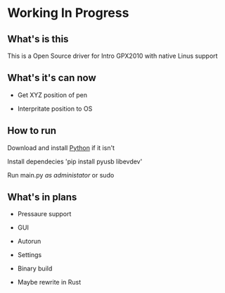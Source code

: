 # Working In Progress

## What's is this

This is a Open Source driver for Intro GPX2010 with native Linus support

## What's it's can now

- Get XYZ position of pen

- Interpritate position to OS

## How to run

Download and install [Python](https://www.python.org) if it isn't

Install dependecies 'pip install pyusb libevdev'

Run main.py *as administator* or sudo

## What's in plans

- Pressaure support

- GUI

- Autorun

- Settings

- Binary build

- Maybe rewrite in Rust
